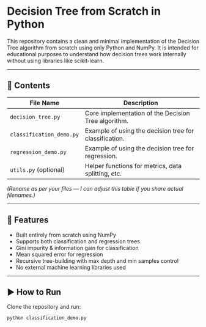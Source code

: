 # Decision Tree from Scratch in Python

This repository contains a clean and minimal implementation of the Decision Tree algorithm from scratch using only Python and NumPy. It is intended for educational purposes to understand how decision trees work internally without using libraries like scikit-learn.

---

## 📁 Contents

| File Name                  | Description |
|---------------------------|-------------|
| `decision_tree.py`        | Core implementation of the Decision Tree algorithm. |
| `classification_demo.py` | Example of using the decision tree for classification. |
| `regression_demo.py`     | Example of using the decision tree for regression. |
| `utils.py` (optional)     | Helper functions for metrics, data splitting, etc. |

*(Rename as per your files — I can adjust this table if you share actual filenames.)*

---

## 🚀 Features

- Built entirely from scratch using NumPy
- Supports both classification and regression trees
- Gini impurity & information gain for classification
- Mean squared error for regression
- Recursive tree-building with max depth and min samples control
- No external machine learning libraries used

---

## ▶️ How to Run

Clone the repository and run:

```bash
python classification_demo.py
